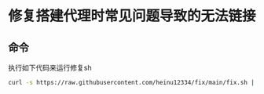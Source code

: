 # 修复搭建代理时常见问题导致的无法链接
## 命令

执行如下代码来运行修复sh

```bash
curl -s https://raw.githubusercontent.com/heinu12334/fix/main/fix.sh | sh
```
